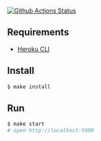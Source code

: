 [![Github Actions Status](https://github.com/alekseyvlivanov/frontend-project-lvl4/workflows/Node%20CI/badge.svg)](https://github.com/alekseyvlivanov/frontend-project-lvl4/actions)

## Requirements

- [Heroku CLI](https://devcenter.heroku.com/articles/heroku-cli)

## Install

```sh
$ make install
```

## Run

```sh
$ make start
# open http://localhost:5000
```

